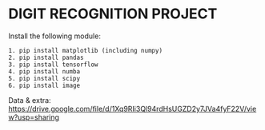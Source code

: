 # DIGIT RECOGNITION PROJECT

Install the following module:

    1. pip install matplotlib (including numpy)
    2. pip install pandas
    3. pip install tensorflow
    4. pip install numba
    5. pip install scipy
    6. pip install image

Data & extra: https://drive.google.com/file/d/1Xq9RIi3Ql94rdHsUGZD2y7JVa4fyF22V/view?usp=sharing
